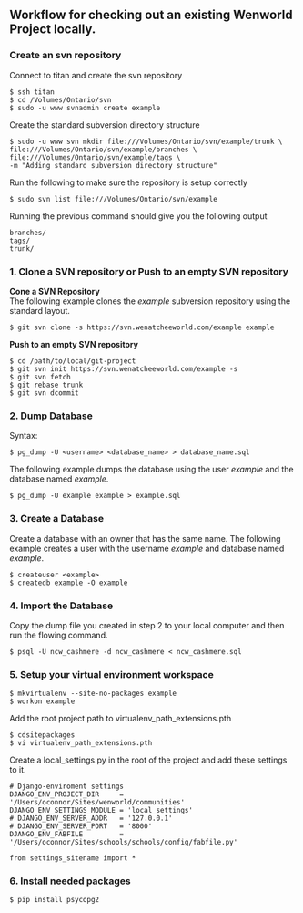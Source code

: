 ## Workflow for checking out an existing Wenworld Project locally.

### Create an svn repository

Connect to titan and create the svn repository

    $ ssh titan
    $ cd /Volumes/Ontario/svn
    $ sudo -u www svnadmin create example

Create the standard subversion directory structure

    $ sudo -u www svn mkdir file:///Volumes/Ontario/svn/example/trunk \
    file:///Volumes/Ontario/svn/example/branches \
    file:///Volumes/Ontario/svn/example/tags \
    -m "Adding standard subversion directory structure"

Run the following to make sure the repository is setup correctly

    $ sudo svn list file:///Volumes/Ontario/svn/example

Running the previous command should give you the following output

    branches/
    tags/
    trunk/

### 1. Clone a SVN repository or Push to an empty SVN repository

**Cone a SVN Repository**  
The following example clones the *example* subversion repository using the standard layout.

    $ git svn clone -s https://svn.wenatcheeworld.com/example example

**Push to an empty SVN repository**

    $ cd /path/to/local/git-project
    $ git svn init https://svn.wenatcheeworld.com/example -s
    $ git svn fetch
    $ git rebase trunk
    $ git svn dcommit

### 2. Dump Database

Syntax:

    $ pg_dump -U <username> <database_name> > database_name.sql

The following example dumps the database using the user *example* and the database named *example*.

    $ pg_dump -U example example > example.sql

### 3. Create a Database

Create a database with an owner that has the same name. The following example creates a user with the username *example* and database named *example*.

    $ createuser <example>
    $ createdb example -O example

### 4. Import the Database

Copy the dump file you created in step 2 to your local computer and then run the flowing command.

    $ psql -U ncw_cashmere -d ncw_cashmere < ncw_cashmere.sql

### 5. Setup your virtual environment workspace

    $ mkvirtualenv --site-no-packages example
    $ workon example

Add the root project path to virtualenv_path_extensions.pth

    $ cdsitepackages
    $ vi virtualenv_path_extensions.pth
    
Create a local_settings.py in the root of the project and add these settings to it.

    # Django-enviroment settings
    DJANGO_ENV_PROJECT_DIR     = '/Users/oconnor/Sites/wenworld/communities'
    DJANGO_ENV_SETTINGS_MODULE = 'local_settings'
    # DJANGO_ENV_SERVER_ADDR   = '127.0.0.1'
    # DJANGO_ENV_SERVER_PORT   = '8000'
    DJANGO_ENV_FABFILE         = '/Users/oconnor/Sites/schools/schools/config/fabfile.py'

    from settings_sitename import *

### 6. Install needed packages

    $ pip install psycopg2